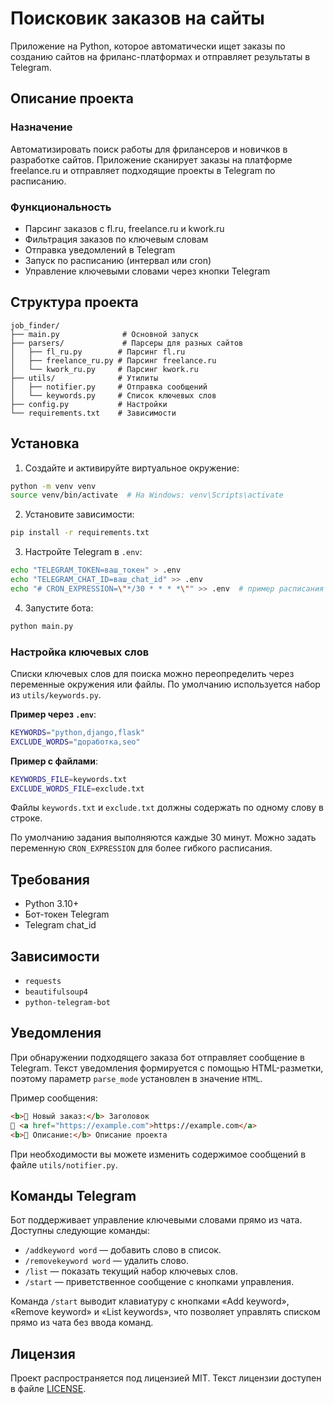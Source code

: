 # Поисковик заказов на сайты

Приложение на Python, которое автоматически ищет заказы по созданию сайтов на фриланс-платформах и отправляет результаты в Telegram.

## Описание проекта

### Назначение

Автоматизировать поиск работы для фрилансеров и новичков в разработке сайтов. Приложение сканирует заказы на платформе freelance.ru и отправляет подходящие проекты в Telegram по расписанию.

### Функциональность

- Парсинг заказов с fl.ru, freelance.ru и kwork.ru
- Фильтрация заказов по ключевым словам
- Отправка уведомлений в Telegram
- Запуск по расписанию (интервал или cron)
- Управление ключевыми словами через кнопки Telegram

## Структура проекта

```
job_finder/
├── main.py              # Основной запуск
├── parsers/             # Парсеры для разных сайтов
│   ├── fl_ru.py        # Парсинг fl.ru
│   ├── freelance_ru.py # Парсинг freelance.ru
│   └── kwork_ru.py     # Парсинг kwork.ru
├── utils/              # Утилиты
│   ├── notifier.py     # Отправка сообщений
│   └── keywords.py     # Список ключевых слов
├── config.py           # Настройки
└── requirements.txt    # Зависимости
```

## Установка

1. Создайте и активируйте виртуальное окружение:
```bash
python -m venv venv
source venv/bin/activate  # На Windows: venv\Scripts\activate
```

2. Установите зависимости:
```bash
pip install -r requirements.txt
```

3. Настройте Telegram в `.env`:
```bash
echo "TELEGRAM_TOKEN=ваш_токен" > .env
echo "TELEGRAM_CHAT_ID=ваш_chat_id" >> .env
echo "# CRON_EXPRESSION=\"*/30 * * * *\"" >> .env  # пример расписания
```

4. Запустите бота:
```bash
python main.py
```

### Настройка ключевых слов

Списки ключевых слов для поиска можно переопределить через переменные окружения
или файлы. По умолчанию используется набор из `utils/keywords.py`.

**Пример через `.env`**:

```bash
KEYWORDS="python,django,flask"
EXCLUDE_WORDS="доработка,seo"
```

**Пример с файлами**:

```bash
KEYWORDS_FILE=keywords.txt
EXCLUDE_WORDS_FILE=exclude.txt
```

Файлы `keywords.txt` и `exclude.txt` должны содержать по одному слову в строке.

По умолчанию задания выполняются каждые 30 минут. Можно задать переменную
`CRON_EXPRESSION` для более гибкого расписания.

## Требования

- Python 3.10+
- Бот-токен Telegram
- Telegram chat_id

## Зависимости

- `requests`
- `beautifulsoup4`
- `python-telegram-bot`

## Уведомления

При обнаружении подходящего заказа бот отправляет сообщение в Telegram.
Текст уведомления формируется с помощью HTML-разметки, поэтому параметр
`parse_mode` установлен в значение `HTML`.

Пример сообщения:

```html
<b>🔹 Новый заказ:</b> Заголовок
🔗 <a href="https://example.com">https://example.com</a>
<b>📝 Описание:</b> Описание проекта
```

При необходимости вы можете изменить содержимое сообщений в файле
`utils/notifier.py`.

## Команды Telegram

Бот поддерживает управление ключевыми словами прямо из чата.
Доступны следующие команды:

- `/addkeyword word` — добавить слово в список.
- `/removekeyword word` — удалить слово.
- `/list` — показать текущий набор ключевых слов.
- `/start` — приветственное сообщение с кнопками управления.

Команда `/start` выводит клавиатуру с кнопками «Add keyword», «Remove keyword» и «List keywords», что позволяет управлять списком прямо из чата без ввода команд.

## Лицензия

Проект распространяется под лицензией MIT. Текст лицензии доступен в файле [LICENSE](LICENSE).

